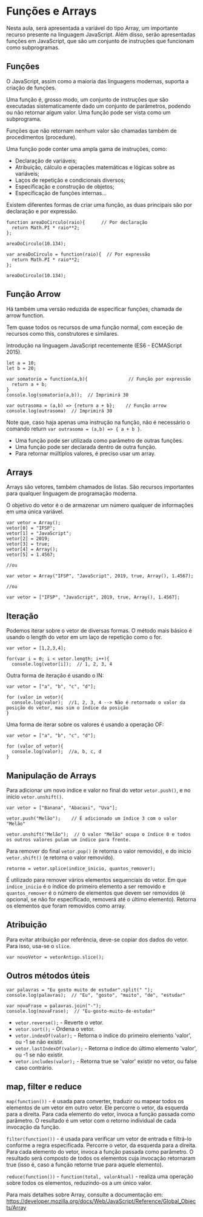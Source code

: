 # Funções e Arrays

Nesta aula, será apresentada a variável do tipo Array, um importante recurso presente na linguagem JavaScript. Além disso, serão apresentadas funções em JavaScript, que são um conjunto de instruções que funcionam como subprogramas.

## Funções

O JavaScript, assim como a maioria das linguagens modernas, suporta a criação de funções.

Uma função é, grosso modo, um conjunto de instruções que são executadas sistematicamente dado um conjunto de parâmetros, podendo ou não retornar algum valor. Uma função pode ser vista como um subprograma.

Funções que não retornam nenhum valor são chamadas também de procedimentos (procedure).

Uma função pode conter uma ampla gama de instruções, como:
- Declaração de variáveis;
- Atribuição, cálculo e operações matemáticas e lógicas sobre as variáveis;
- Laços de repetição e condicionais diversos;
- Especificação e construção de objetos;
- Especificação de funções internas...

Existem diferentes formas de criar uma função, as duas principais são por declaração e por expressão.

```
function areaDoCirculo(raio){      // Por declaração
  return Math.PI * raio**2;
};

areaDoCirculo(10.134);
```

```
var areaDoCirculo = function(raio){  // Por expressão
  return Math.PI * raio**2;
};

areaDoCirculo(10.134);
```

## Função Arrow

Há também uma versão reduzida de especificar funções, chamada de arrow function.

Tem quase todos os recursos de uma função normal, com exceção de recursos como this, construtores e similares.

Introdução na linguagem JavaScript recentemente (ES6 - ECMAScript 2015).

```
let a = 10;
let b = 20;

var somatorio = function(a,b){               // Função por expressão
  return a + b;
}
console.log(somatorio(a,b));  // Imprimirá 30

var outrasoma = (a,b) => {return a + b};    // Função arrow
console.log(outrasoma)  // Imprimirá 30
```

Note que, caso haja apenas uma instrução na função, não é necessário o comando return `var outrasoma = (a,b) => { a + b }`.

- Uma função pode ser utilizada como parâmetro de outras funções.
- Uma função pode ser declarada dentro de outra função.
- Para retornar múltiplos valores, é preciso usar um array.

## Arrays

Arrays são vetores, também chamados de listas. São recursos importantes para qualquer linguagem de programação moderna.

O objetivo do vetor é o de armazenar um número qualquer de informações em uma única variável.

```
var vetor = Array();
vetor[0] = "IFSP";
vetor[1] = "JavaScript";
vetor[2] = 2019;
vetor[3] = true;
vetor[4] = Array();
vetor[5] = 1.4567;

//ou

var vetor = Array("IFSP", "JavaScript", 2019, true, Array(), 1.4567);

//ou

var vetor = ["IFSP", "JavaScript", 2019, true, Array(), 1.4567];
```

## Iteração

Podemos iterar sobre o vetor de diversas formas. O método mais básico é usando o length do vetor em um laço de repetição como o for.

```
var vetor = [1,2,3,4];

for(var i = 0; i < vetor.length; i++){
  console.log(vetor[i]);  // 1, 2, 3, 4
```

Outra forma de iteração é usando o IN:

```
var vetor = ["a", "b", "c", "d"];

for (valor in vetor){
  console.log(valor);  //1, 2, 3, 4 --> Não é retornado o valor da posição do vetor, mas sim o índice da posição
}
```

Uma forma de iterar sobre os valores é usando a operação OF:

```
var vetor = ["a", "b", "c", "d"];

for (valor of vetor){
  console.log(valor);  //a, b, c, d
}
```

## Manipulação de Arrays

Para adicionar um novo índice e valor no final do vetor `vetor.push()`, e no início `vetor.unshift()`.

```
var vetor = ["Banana", "Abacaxi", "Uva"];

vetor.push("Melão");    // É adicionado um índice 3 com o valor "Melão"

vetor.unshift("Melão");  // O valor "Melão" ocupa o índice 0 e todos os outros valores pulam um índice para frente.
```

Para remover do final `vetor.pop()` (e retorna o valor removido), e do início `vetor.shift()` (e retorna o valor removido).

`retorno = vetor.splice(indice_inicio, quantos_remover);`

É utilizado para remover vários elementos sequenciais do vetor. Em que `indice_inicio` é o índice do primeiro elemento a ser removido e `quantos_remover` é o número de elementos que devem ser removidos (é opcional, se não for especificado, removerá até o último elemento). Retorna os elementos que foram removidos como array.

## Atribuição

Para evitar atribuição por referência, deve-se copiar dos dados do vetor. Para isso, usa-se o `slice`.

`var novoVetor = vetorAntigo.slice();`

## Outros métodos úteis

```
var palavras = "Eu gosto muito de estudar".split(" ");
console.log(palavras);  // "Eu", "gosto", "muito", "de", "estudar"

var novaFrase = palavras.join("-");
console.log(novaFrase);  // "Eu-gosto-muito-de-estudar"
```

- `vetor.reverse();` - Reverte o vetor.
- `vetor.sort();` - Ordena o vetor.
- `vetor.indexOf(valor);` - Retorna o índice do primeiro elemento 'valor', ou -1 se não existir.
- `vetor.lastIndexOf(valor);` - Retorna o índice do último elemento 'valor', ou -1 se não existir.
- `vetor.includes(valor);` - Retorna true se 'valor' existir no vetor, ou false caso contrário.

## map, filter e reduce

`map(function())` - é usada para converter, traduzir ou mapear todos os elementos de um vetor em outro vetor. Ele percorre o vetor, da esquerda para a direita. Para cada elemento do vetor, invoca a função passada como parâmetro. O resultado é um vetor com o retorno individual de cada invocação da função.

`filter(function())` - é usada para verificar um vetor de entrada e filtrá-lo conforme a regra especificada. Percorre o vetor, da esquerda para a direita. Para cada elemento do vetor, invoca a função passada como parâmetro. O resultado será composto de todos os elementos cuja invocação retornaram true (isso é, caso a função retorne true para aquele elemento).

`reduce(function())` - `function(total, valorAtual)` - realiza uma operação sobre todos os elementos, reduzindo-os a um único valor.

Para mais detalhes sobre Array, consulte a documentação em: https://developer.mozilla.org/docs/Web/JavaScript/Reference/Global_Objects/Array
